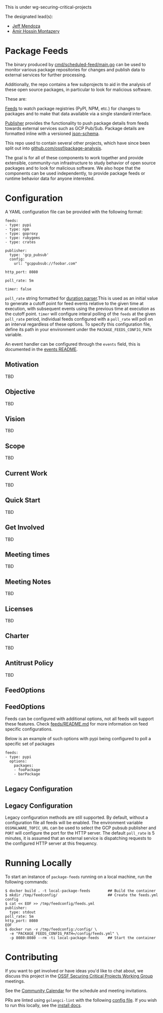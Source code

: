 This is under wg-securing-critical-projects


The designated lead(s):
- [Jeff Mendoza](https://github.com/jeffmendoza)
- [Amir Hossin Montazery](https://github.com/amirhmh3)

# Package Feeds

The binary produced by [cmd/scheduled-feed/main.go](cmd/scheduled-feed/main.go) can be used to monitor various
package repositories for changes and publish data to external services for further processing.

Additionally, the repo contains a few subprojects to aid in the analysis of these open source packages, in particular to look for malicious software.

These are:

[Feeds](./pkg/feeds/) to watch package registries (PyPI, NPM, etc.) for changes to packages
and to make that data available via a single standard interface.

[Publisher](./pkg/publisher/) provides the functionality to push package details from feeds towards
external services such as GCP Pub/Sub. Package details are formatted inline with a versioned
[json-schema](./package.schema.json).

This repo used to contain several other projects, which have since been split out into
[github.com/ossf/package-analysis](https://github.com/ossf/package-analysis).

The goal is for all of these components to work together and provide extensible, community-run
infrastructure to study behavior of open source packages and to look for malicious software.
We also hope that the components can be used independently, to provide package feeds or runtime
behavior data for anyone interested.

# Configuration

A YAML configuration file can be provided with the following format:

```
feeds:
- type: pypi
- type: npm
- type: goproxy
- type: rubygems
- type: crates

publisher:
  type: 'gcp_pubsub'
  config:
    url: "gcppubsub://foobar.com"

http_port: 8080

poll_rate: 5m

timer: false
```

`poll_rate` string formatted for [duration parser](https://golang.org/pkg/time/#ParseDuration).This is used as an initial value to generate a cutoff point for feed events relative to the given time at execution, with subsequent events using the previous time at execution as the cutoff point.
`timer` will configure interal polling of the `feeds` at the given `poll_rate` period, individual feeds configured with a `poll_rate` will poll on an interval regardless of these options. To specify this configuration file, define its path in your environment under the `PACKAGE_FEEDS_CONFIG_PATH` variable.

An event handler can be configured through the `events` field, this is documented in the [events README](./pkg/events/README.md).

## Motivation

TBD

## Objective

TBD

## Vision

TBD

## Scope

TBD

## Current Work

TBD

## Quick Start

TBD

## Get Involved

TBD

## Meeting times

TBD

## Meeting Notes

TBD

## Licenses

TBD

## Charter

TBD

## Antitrust Policy

TBD

## FeedOptions

## FeedOptions

Feeds can be configured with additional options, not all feeds will support these features. Check [feeds/README.md](./pkg/feeds/README.md) for more information on feed specific configurations.

Below is an example of such options with pypi being configured to poll a specific set of packages

```
feeds:
- type: pypi
  options:
    packages:
    - fooPackage
    - barPackage
```

## Legacy Configuration

## Legacy Configuration

Legacy configuration methods are still supported. By default, without a configuration file all feeds will be enabled. The environment variable `OSSMALWARE_TOPIC_URL` can be used to select the GCP pubsub publisher and `PORT` will configure the port for the HTTP server.
The default `poll_rate` is 5 minutes, it is assumed that an external service is dispatching requests to the configured HTTP server at this frequency.

# Running Locally

To start an instance of `package-feeds` running on a local machine, run the
following commands:

```shell
$ docker build . -t local-package-feeds        ## Build the container
$ mkdir /tmp/feedconfig/                       ## Create the feeds.yml config
$ cat << EOF >> /tmp/feedconfig/feeds.yml
publisher:
  type: stdout
poll_rate: 5m
http_port: 8080
EOF
$ docker run -v /tmp/feedconfig:/config/ \
  -e "PACKAGE_FEEDS_CONFIG_PATH=/config/feeds.yml" \
  -p 8080:8080 --rm -ti local-package-feeds    ## Start the container
```

# Contributing

If you want to get involved or have ideas you'd like to chat about, we discuss this project in the [OSSF Securing Critical Projects Working Group](https://github.com/ossf/wg-securing-critical-projects) meetings.

See the [Community Calendar](https://calendar.google.com/calendar?cid=czYzdm9lZmhwNWk5cGZsdGI1cTY3bmdwZXNAZ3JvdXAuY2FsZW5kYXIuZ29vZ2xlLmNvbQ) for the schedule and meeting invitations.

PRs are linted using `golangci-lint` with the following [config file](./.golangci.yml). If you wish to run this locally, see the [install docs](https://golangci-lint.run/usage/install/#local-installation).